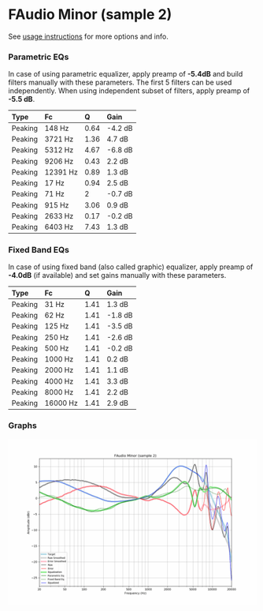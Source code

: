# FAudio Minor (sample 2)
See [usage instructions](https://github.com/jaakkopasanen/AutoEq#usage) for more options and info.

### Parametric EQs
In case of using parametric equalizer, apply preamp of **-5.4dB** and build filters manually
with these parameters. The first 5 filters can be used independently.
When using independent subset of filters, apply preamp of **-5.5 dB**.

| Type    | Fc       |    Q | Gain    |
|:--------|:---------|:-----|:--------|
| Peaking | 148 Hz   | 0.64 | -4.2 dB |
| Peaking | 3721 Hz  | 1.36 | 4.7 dB  |
| Peaking | 5312 Hz  | 4.67 | -6.8 dB |
| Peaking | 9206 Hz  | 0.43 | 2.2 dB  |
| Peaking | 12391 Hz | 0.89 | 1.3 dB  |
| Peaking | 17 Hz    | 0.94 | 2.5 dB  |
| Peaking | 71 Hz    | 2    | -0.7 dB |
| Peaking | 915 Hz   | 3.06 | 0.9 dB  |
| Peaking | 2633 Hz  | 0.17 | -0.2 dB |
| Peaking | 6403 Hz  | 7.43 | 1.3 dB  |

### Fixed Band EQs
In case of using fixed band (also called graphic) equalizer, apply preamp of **-4.0dB**
(if available) and set gains manually with these parameters.

| Type    | Fc       |    Q | Gain    |
|:--------|:---------|:-----|:--------|
| Peaking | 31 Hz    | 1.41 | 1.3 dB  |
| Peaking | 62 Hz    | 1.41 | -1.8 dB |
| Peaking | 125 Hz   | 1.41 | -3.5 dB |
| Peaking | 250 Hz   | 1.41 | -2.6 dB |
| Peaking | 500 Hz   | 1.41 | -0.2 dB |
| Peaking | 1000 Hz  | 1.41 | 0.2 dB  |
| Peaking | 2000 Hz  | 1.41 | 1.1 dB  |
| Peaking | 4000 Hz  | 1.41 | 3.3 dB  |
| Peaking | 8000 Hz  | 1.41 | 2.2 dB  |
| Peaking | 16000 Hz | 1.41 | 2.9 dB  |

### Graphs
![](./FAudio%20Minor%20(sample%202).png)